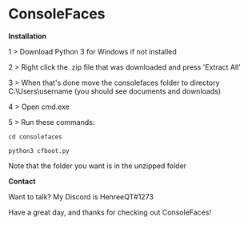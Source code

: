 # ConsoleFaces

**Installation**

1 > Download Python 3 for Windows if not installed

2 > Right click the .zip file that was downloaded and press 'Extract All'

3 > When that's done move the consolefaces folder to directory C:\Users\username (you should see documents and downloads)

4 > Open cmd.exe

5 > Run these commands:

  `cd consolefaces`
  
  `python3 cfboot.py`

Note that the folder you want is in the unzipped folder
  
  
  
  **Contact**
  
  Want to talk? My Discord is HenreeQT#1273
  
  
  Have a great day, and thanks for checking out ConsoleFaces!

